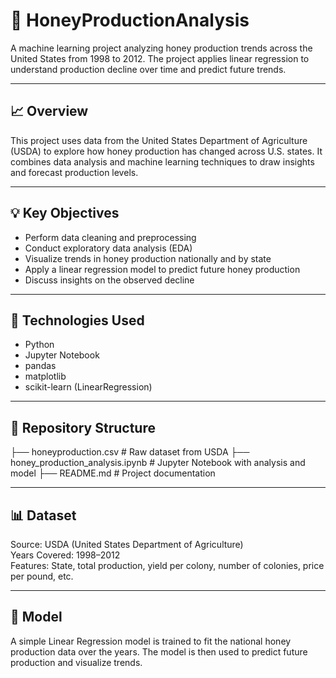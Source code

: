 # 🐝 HoneyProductionAnalysis

A machine learning project analyzing honey production trends across the United States from 1998 to 2012. The project applies linear regression to understand production decline over time and predict future trends.

---

## 📈 Overview
This project uses data from the United States Department of Agriculture (USDA) to explore how honey production has changed across U.S. states. It combines data analysis and machine learning techniques to draw insights and forecast production levels.

---

## 💡 Key Objectives
- Perform data cleaning and preprocessing
- Conduct exploratory data analysis (EDA)
- Visualize trends in honey production nationally and by state
- Apply a linear regression model to predict future honey production
- Discuss insights on the observed decline

---

## 🧠 Technologies Used
- Python
- Jupyter Notebook
- pandas
- matplotlib
- scikit-learn (LinearRegression)

---

## 📁 Repository Structure
├── honeyproduction.csv               # Raw dataset from USDA
├── honey_production_analysis.ipynb   # Jupyter Notebook with analysis and model
├── README.md                         # Project documentation

---

## 📊 Dataset
Source: USDA (United States Department of Agriculture)  
Years Covered: 1998–2012  
Features: State, total production, yield per colony, number of colonies, price per pound, etc.

---

## 🔮 Model
A simple Linear Regression model is trained to fit the national honey production data over the years. The model is then used to predict future production and visualize trends.
